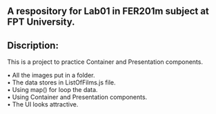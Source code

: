 ## A respository for Lab01 in FER201m subject at FPT University.
## Discription:
This is a project to practice Container and Presentation components.

•	All the images put in a folder.\
•	The data stores in ListOfFilms.js file.\
•	Using map() for loop the data.\
•	Using Container and Presentation components.\
•	The UI looks attractive.
